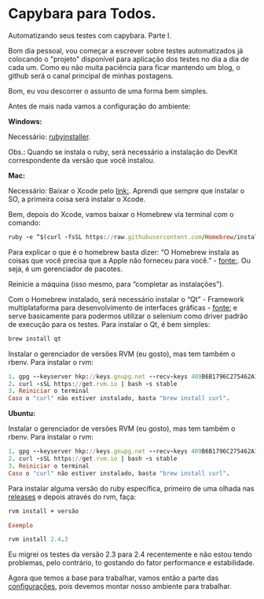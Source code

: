 # Capybara para Todos.

Automatizando seus testes com capybara. Parte I.

Bom dia pessoal, vou começar a escrever sobre testes automatizados já colocando o "projeto" disponível para aplicação dos testes no dia a dia de cada um. Como eu não muita paciência para ficar mantendo um blog, o github será o canal principal de minhas postagens.

Bom, eu vou descorrer o assunto de uma forma bem simples.

Antes de mais nada vamos a configuração do ambiente:

**Windows:**

Necessário: [rubyinstaller](http://rubyinstaller.org/downloads/).

Obs.: Quando se instala o ruby, será necessário a instalação do DevKit correspondente da versão que você instalou.

**Mac:**

Necessário: Baixar o Xcode pelo [link:](https://developer.apple.com/xcode/downloads/). Aprendi que sempre que instalar o SO, a primeira coisa será instalar o Xcode.

Bem, depois do Xcode, vamos baixar o Homebrew via terminal com o comando:

```ruby
ruby -e “$(curl -fsSL https://raw.githubusercontent.com/Homebrew/install/master/install)” .
```

Para explicar o que é o homebrew basta dizer: “O Homebrew instala as coisas que você precisa que a Apple não forneceu para você.” - [fonte:](http://brew.sh/index_pt-br.html). Ou seja, é um gerenciador de pacotes.

Reinicie a máquina (isso mesmo, para “completar as instalações”).

Com o Homebrew instalado, será necessário instalar o “Qt” - Framework multiplataforma para desenvolvimento de interfaces gráficas - [fonte:](http://pt.wikipedia.org/wiki/Qt) e serve basicamente para podermos utilizar o selenium como driver padrão de execução para os testes. Para instalar o Qt, é bem simples:

```ruby
brew install qt
```

Instalar o gerenciador de versões RVM (eu gosto), mas tem também o rbenv. Para instalar o rvm:

```ruby
1. gpg --keyserver hkp://keys.gnupg.net --recv-keys 409B6B1796C275462A1703113804BB82D39DC0E3
2. curl -sSL https://get.rvm.io | bash -s stable
3. Reiniciar o terminal
Caso o "curl" não estiver instalado, basta "brew install curl".
```

**Ubuntu:**

Instalar o gerenciador de versões RVM (eu gosto), mas tem também o rbenv. Para instalar o rvm:

```ruby
1. gpg --keyserver hkp://keys.gnupg.net --recv-keys 409B6B1796C275462A1703113804BB82D39DC0E3
2. curl -sSL https://get.rvm.io | bash -s stable
3. Reiniciar o terminal
Caso o "curl" não estiver instalado, basta "brew install curl".
```


Para instalar alguma versão do ruby específica, primeiro de uma olhada nas [releases](https://www.ruby-lang.org/en/downloads/releases/) e depois através do rvm, faça:

```ruby
rvm install + versão

Exemplo

rvm install 2.4.3
```

Eu migrei os testes da versão 2.3 para 2.4 recentemente e não estou tendo problemas, pelo contrário, to gostando do fator performance e estabilidade.

Agora que temos a base para trabalhar, vamos então a parte das [configurações](https://github.com/thiagomarquessp/capybaraforall/blob/master/Configuracoes.md), pois devemos montar nosso ambiente para trabalhar.
